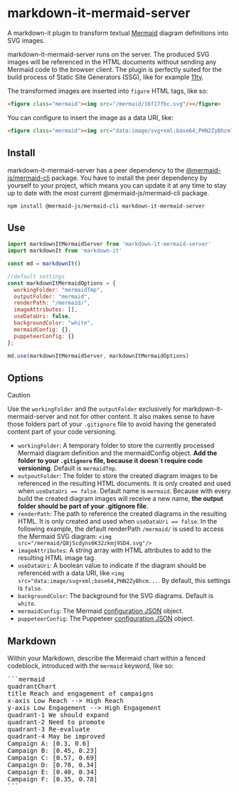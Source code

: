 # markdown-it-mermaid-server

A markdown-it plugin to transform textual [Mermaid](https://mermaid.js.org) diagram definitions into SVG images.

markdown-it-mermaid-server runs on the server. The produced SVG images will be referenced in the HTML documents without sending any Mermaid code to the browser client. The plugin is perfectly suited for the build process of Static Site Generators (SSG), like for example [11ty](https://www.11ty.dev).

The transformed images are inserted into `figure` HTML tags, like so:

```html
<figure class="mermaid"><img src="/mermaid/16f17fbc.svg"/></figure>
```

You can configure to insert the image as a data URI, like:

```html
<figure class="mermaid"><img src="data:image/svg+xml;base64,PHN2ZyBhcmlhLXJvbGVk..." /></figure>
```

## Install

markdown-it-mermaid-server has a peer dependency to the [@mermaid-js/mermaid-cli](https://www.npmjs.com/package/@mermaid-js/mermaid-cli/) package. You have to install the peer dependency by yourself to your project, which means you can update it at any time to stay up to date with the most current @mermaid-js/mermaid-cli package.

`npm install @mermaid-js/mermaid-cli markdown-it-mermaid-server`

## Use

```js
import markdownItMermaidServer from 'markdown-it-mermaid-server'
import markdownIt from 'markdown-it'

const md = markdownIt()

//default settings
const markdownItMermaidOptions = {
  workingFolder: "mermaidTmp",
  outputFolder: "mermaid",
  renderPath: "/mermaid/",
  imageAttributes: [],
  useDataUri: false,
  backgroundColor: "white",
  mermaidConfig: {},
  puppeteerConfig: {}
};

md.use(markdownItMermaidServer, markdownItMermaidOptions)
```

## Options

> [!CAUTION]
> Use the `workingFolder` and the `outputFolder` exclusively for markdown-it-mermaid-server and not for other content. It also makes sense to have those folders part of your `.gitignore` file to avoid having the generated content part of your code versioning.

- `workingFolder`: A temporary folder to store the currently processed Mermaid diagram definition and the mermaidConfig object. **Add the folder to your `.gitignore` file, because it doesn´t require code versioning**. Default is `mermaidTmp`.
- `outpoutFolder`: The folder to store the created diagram images to be referenced in the resulting HTML documents. It is only created and used when `useDataUri == false`. Default name is `mermaid`. Because with every build the created diagram images will receive a new name, **the output folder should be part of your .gitignore file**.
- `renderPath`: The path to reference the created diagrams in the resulting HTML. It is only created and used when `useDataUri == false`. In the following example, the default renderPath `/mermaid/` is used to access the Mermaid SVG diagram: `<img src="/mermaid/Q8jScdyns6K32zkmj9SD4.svg"/>`
- `imageAttributes`: A string array with HTML attributes to add to the resulting HTML image tag.
- `useDataUri`: A boolean value to indicate if the diagram should be referenced with a data URI, like `<img src="data:image/svg+xml;base64,PHN2ZyBhcm...`. By default, this settings is `false`.
- `backgroundColor`: The background for the SVG diagrams. Default is `white`.
- `mermaidConfig`: The Mermaid [configuration JSON](https://mermaid.js.org/config/schema-docs/config.html) object.
- `puppeteerConfig`: The Puppeteer [configuration JSON](https://pptr.dev/guides/configuration) object.

## Markdown

Within your Markdown, describe the Mermaid chart within a fenced codeblock, introduced with the `mermaid` keyword, like so:

<pre>
```mermaid
quadrantChart
title Reach and engagement of campaigns
x-axis Low Reach --> High Reach
y-axis Low Engagement --> High Engagement
quadrant-1 We should expand
quadrant-2 Need to promote
quadrant-3 Re-evaluate
quadrant-4 May be improved
Campaign A: [0.3, 0.6]
Campaign B: [0.45, 0.23]
Campaign C: [0.57, 0.69]
Campaign D: [0.78, 0.34]
Campaign E: [0.40, 0.34]
Campaign F: [0.35, 0.78]
```
</pre>
